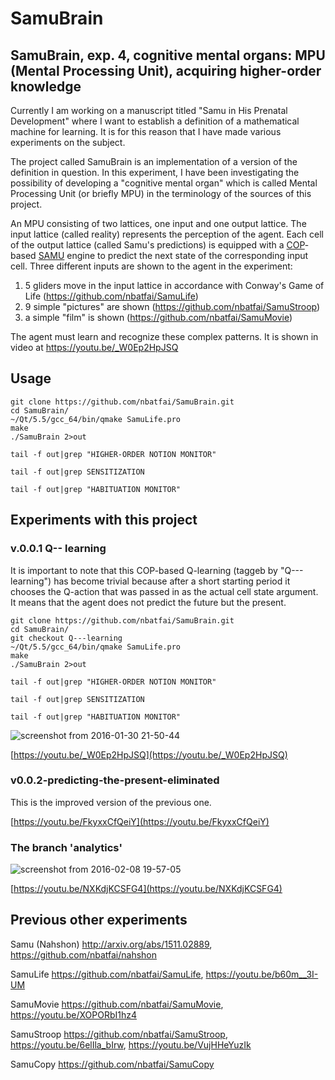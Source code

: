 # SamuBrain

## SamuBrain, exp. 4, cognitive mental organs: MPU (Mental Processing Unit), acquiring higher-order knowledge

Currently I am working on a manuscript titled "Samu in His Prenatal Development" where I want to establish a definition of a mathematical machine for learning. It is for this reason that I have made various experiments on the subject.

The project called SamuBrain is an implementation of a version of the definition in question. In this experiment, I have been investigating the possibility of developing a "cognitive mental organ" which is called Mental Processing Unit (or briefly MPU) in the terminology of the sources of this project.

An MPU consisting of two lattices, one input and one output lattice. The input lattice (called reality) represents the perception of the agent. Each cell of the output lattice (called Samu's predictions) is equipped with 
a [COP](http://arxiv.org/abs/1108.2865)-based
[SAMU](http://arxiv.org/abs/1511.02889)  engine to predict the next state of the corresponding input cell. Three different inputs are shown to the agent in the experiment:

1. 5 gliders move in the input lattice in accordance with Conway's Game of Life (https://github.com/nbatfai/SamuLife)
2. 9 simple "pictures" are shown (https://github.com/nbatfai/SamuStroop)
3. a simple "film" is shown (https://github.com/nbatfai/SamuMovie)

The agent must learn and recognize these complex patterns. It is shown in video at https://youtu.be/_W0Ep2HpJSQ

## Usage

```
git clone https://github.com/nbatfai/SamuBrain.git
cd SamuBrain/
~/Qt/5.5/gcc_64/bin/qmake SamuLife.pro
make
./SamuBrain 2>out
```

```
tail -f out|grep "HIGHER-ORDER NOTION MONITOR"
```

```
tail -f out|grep SENSITIZATION
```

```
tail -f out|grep "HABITUATION MONITOR" 
```



## Experiments with this project

### v.0.0.1 Q-- learning

It is important to note that this COP-based Q-learning (taggeb by "Q---learning") has become trivial because after a short starting period it chooses the Q-action that was passed in as the actual cell state argument. It means that the agent does not predict the future but the present.


```
git clone https://github.com/nbatfai/SamuBrain.git
cd SamuBrain/
git checkout Q---learning
~/Qt/5.5/gcc_64/bin/qmake SamuLife.pro
make
./SamuBrain 2>out
```

```
tail -f out|grep "HIGHER-ORDER NOTION MONITOR"
```

```
tail -f out|grep SENSITIZATION
```

```
tail -f out|grep "HABITUATION MONITOR" 
```


![screenshot from 2016-01-30 21-50-44](https://cloud.githubusercontent.com/assets/3148120/12698416/fe0e6020-c79b-11e5-897c-1bb74afba1c3.png)

[https://youtu.be/_W0Ep2HpJSQ](https://youtu.be/_W0Ep2HpJSQ)

### v0.0.2-predicting-the-present-eliminated

This is the improved version of the previous one.

[https://youtu.be/FkyxxCfQeiY](https://youtu.be/FkyxxCfQeiY)


### The branch 'analytics'

![screenshot from 2016-02-08 19-57-05](https://cloud.githubusercontent.com/assets/3148120/12895739/33a73c26-ce9e-11e5-9131-ab03cd090877.png)

[https://youtu.be/NXKdjKCSFG4](https://youtu.be/NXKdjKCSFG4)

## Previous other experiments

Samu (Nahshon)
http://arxiv.org/abs/1511.02889,
https://github.com/nbatfai/nahshon

SamuLife
https://github.com/nbatfai/SamuLife,
https://youtu.be/b60m__3I-UM

SamuMovie
https://github.com/nbatfai/SamuMovie,
https://youtu.be/XOPORbI1hz4

SamuStroop
https://github.com/nbatfai/SamuStroop,
https://youtu.be/6elIla_bIrw,
https://youtu.be/VujHHeYuzIk

SamuCopy
https://github.com/nbatfai/SamuCopy
